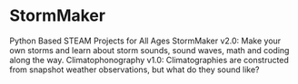 # StormMaker
Python Based STEAM Projects for All Ages
StormMaker v2.0: Make your own storms and learn about storm sounds, sound waves, math and coding along the way.
Climatophonography v1.0: Climatographies are constructed from snapshot weather observations, but what do they sound like? 
